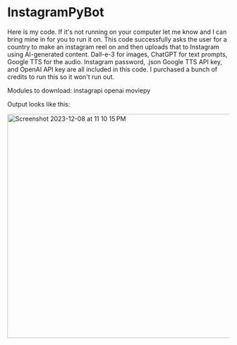 # InstagramPyBot

Here is my code. If it's not running on your computer let me know and I can bring mine in for you to run it on. This code successfully asks the user for a country to make an instagram reel on and then uploads that to Instagram using AI-generated content. Dall-e-3 for images, ChatGPT for text prompts, Google TTS for the audio. Instagram password, .json Google TTS API key, and OpenAI API key are all included in this code. I purchased a bunch of credits to run this so it won't run out.

Modules to download:
instagrapi
openai
moviepy

Output looks like this:

<img width="508" alt="Screenshot 2023-12-08 at 11 10 15 PM" src="https://github.com/aemckenna/InstagramPyBot/assets/145464781/621e578e-69ed-412f-9f55-b3819423ff99">
